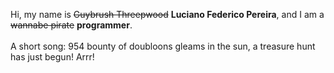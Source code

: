 Hi, my name is ~~Guybrush Threepwood~~ **Luciano Federico Pereira**, and I am a ~~wannabe pirate~~ **programmer**.<br><br>A short song: 954 bounty of doubloons gleams in the sun, a treasure hunt has just begun! Arrr!
